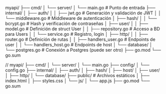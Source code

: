 myapi/
├── cmd/
│ └── server/
│ └── main.go # Punto de entrada
├── internal/
│ ├── auth/
│ │ ├── jwt.go # Generación y validación de JWT
│ │ └── middleware.go # Middleware de autenticación
│ ├── hash/
│ │ └── bcrypt.go # Hash y verificación de contraseñas
│ ├── user/
│ │ ├── model.go # Definición de struct User
│ │ ├── repository.go # Acceso a BD para Users
│ │ └── service.go # Registro, login
│ ├── http/
│ │ ├── router.go # Definición de rutas
│ │ ├── handlers_user.go # Endpoints de user
│ │ └── handlers_host.go # Endpoints de host
│ └── database/
│ └── postgres.go # Conexión a Postgres (puede ser otro)
├── go.mod
└── go.sum

//
myapi/
├── cmd/
│ └── server/
│ └── main.go
├── config/
│ └── config.go
├── internal/
│ ├── auth/
│ ├── hash/
│ ├── host/
│ ├── user/
│ ├── http/
│ └── database/
├── public/ # Archivos estáticos
│ ├── index.html
│ ├── styles.css
│ └── js/
│ └── app.js
├── go.mod
└── go.sum

